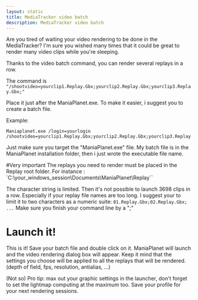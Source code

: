 ```yaml
---
layout: static
title: MediaTracker video batch
description: MediaTracker video batch
---
```


Are you tired of waiting your video rendering to be done in the MediaTracker? I'm sure you wished many times that it could be great to render many video clips while you're sleeping.

Thanks to the video batch command, you can render several replays in a row.

The command is `"/shootvideo=yourclip1.Replay.Gbx;yourclip2.Replay.Gbx;yourclip3.Replay.Gbx;"`

Place it just after the ManiaPlanet.exe. To make it easier, i suggest you to create a batch file.

Example:

	Maniaplanet.exe /login=yourlogin /shootvideo=yourclip1.Replay.Gbx;yourclip2.Replay.Gbx;yourclip3.Replay.Gbx;


Just make sure you target the "ManiaPlanet.exe" file. My batch file is in the ManiaPlanet installation folder, then i just wrote the executable file name.

#Very important
The replays you need to render must be placed in the Replay root folder. For instance : `C:\your_windows_session\Documents\ManiaPlanet\Replay\`` 

The character string is limited. Then it's not possible to launch 3698 clips in a row. Especially if your replay file names are too long. I suggest your to limit it to two characters as a numeric suite: `01.Replay.Gbx;02.Replay.Gbx; ...`
Make sure you finish your command line by a ";"

# Launch it!

This is it! Save your batch file and double click on it. ManiaPlanet will launch and the video rendering dialog box will appear. Keep it mind that the settings you choose will be applied to all the replays that will be rendered. (depth of field, fps, resolution, antialias, ...)

(Not so) Pro tip: max out your graphic settings in the launcher, don't forget to set the lightmap computing at the maximum too. Save your profile for your next rendering sessions.
